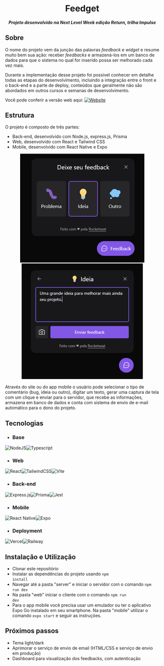 <div align="center">
<h1>Feedget</h1>

<h5>Projeto desenvolvido na Next Level Week edição Return, trilha Impulse</h5>
</div>

## Sobre

O nome do projeto vem da junção das palavras _feedback_ e _widget_ e resume muito bem sua ação: receber _feedbacks_ e armazená-los em um banco de dados para que o sistema no qual for inserido possa ser melhorado cada vez mais.

Durante a implementação desse projeto foi possível conhecer em detalhe todas as etapas do desenvolvimento, incluindo a integração entre o front e o back-end e a parte de deploy, conteúdos que geralmente não são abordados em outros cursos e semanas de desenvolvimento.

Você pode conferir a versão web aqui: <a href="https://nlw-return-impulse-gilt.vercel.app/">![Website](https://img.shields.io/website?down_color=c43b3b&down_message=Offline&label=Feedget&logo=vercel&style=flat-square&up_color=5fab38&up_message=Online&url=https%3A%2F%2Fnlw-return-impulse-gilt.vercel.app%2F)</a>

## Estrutura

O projeto é composto de três partes:
- Back-end, desenvolvido com Node.js, express.js, Prisma
- Web, desenvolvido com React e Tailwind CSS
- Mobile, desenvolvido com React Native e Expo

<div align="center">
<img src=".github/tela_web_01.png" alt="tela da versão web" />
<img src=".github/tela_web_02.png" alt="tela da versão web" />
</div>

Através do site ou do app mobile o usuário pode selecionar o tipo de comentário (bug, ideia ou outro), digitar um texto, gerar uma captura de tela com um clique e enviar para o servidor, que recebe as informações, armazena em banco de dados e conta com sistema de envio de e-mail automático para o dono do projeto.

## Tecnologias

- ### Base
![NodeJS](https://img.shields.io/badge/node.js-6DA55F?style=for-the-badge&logo=node.js&logoColor=white)![Typescript](https://img.shields.io/badge/TypeScript-007ACC?style=for-the-badge&logo=typescript&logoColor=white)

- ### Web
![React](https://img.shields.io/badge/React-20232A?style=for-the-badge&logo=react&logoColor=61DAFB)![TailwindCSS](https://img.shields.io/badge/Tailwind_CSS-38B2AC?style=for-the-badge&logo=tailwind-css&logoColor=white)![Vite](https://img.shields.io/badge/Vite-9547bf?style=for-the-badge&logo=vite&logoColor=FFD62E)

- ### Back-end
![Express.js](https://img.shields.io/badge/express.js-%23404d59.svg?style=for-the-badge&logo=express&logoColor=%2361DAFB)![Prisma](https://img.shields.io/badge/Prisma-3982CE?style=for-the-badge&logo=Prisma&logoColor=white)![Jest](https://img.shields.io/badge/-jest-%23C21325?style=for-the-badge&logo=jest&logoColor=white)

- ### Mobile
![React Native](https://img.shields.io/badge/React_Native-20232A?style=for-the-badge&logo=react&logoColor=61DAFB)![Expo](https://img.shields.io/badge/expo-1C1E24?style=for-the-badge&logo=expo&logoColor=#D04A37)

- ### Deployment
![Vercel](https://img.shields.io/badge/vercel-%23000000.svg?style=for-the-badge&logo=vercel&logoColor=white)![Railway](https://img.shields.io/badge/Railway-%23000000?style=for-the-badge&logo=railway)

## Instalação e Utilização
- Clonar este repositório
- Instalar as dependências do projeto usando <code>npm install</code>
- Navegar até a pasta "server" e iniciar o servidor com o comando <code>npm run dev</code>
- Na pasta "web" iniciar o cliente com o comando <code>npm run dev</code>
- Para o app mobile você precisa usar um emulador ou ter o aplicativo Expo Go instalado em seu smartphone. Na pasta "mobile" utilizar o comando <code>expo start</code> e seguir as instruções.

## Próximos passos
- Tema light/dark
- Aprimorar o serviço de envio de email (HTML/CSS e serviço de envio em produção)
- Dashboard para visualização dos feedbacks, com autenticação
